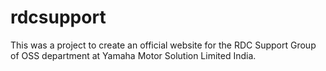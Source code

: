 # rdcsupport
This was a project to create an official website for the RDC Support Group of OSS department at Yamaha Motor Solution Limited India.
